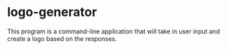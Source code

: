 # logo-generator
This program is a command-line application that will take in user input and create a logo based on the responses.

